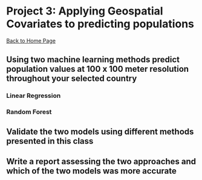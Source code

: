 # Project 3: Applying Geospatial Covariates to predicting populations

[Back to Home Page](https://jeremy-swack.github.io/applied-machine-learning/)

## Using two machine learning methods predict population values at 100 x 100 meter resolution throughout your selected country

### Linear Regression



### Random Forest

## Validate the two models using different methods presented in this class

## Write a report assessing the two approaches and which of the two models was more accurate

